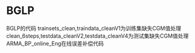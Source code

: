 # BGLP
BGLP的代码
trainsets_clean,traindata_cleanV1为训练集缺失CGM值处理
clean_6steps,testdata_cleanV2,testdata_cleanV4为测试集缺失CGM值处理
ARMA_BP_online_Eng在线误差补偿代码
